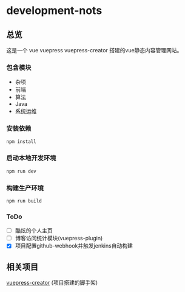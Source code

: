 # development-nots


## 总览

这是一个 vue vuepress vuepress-creator 搭建的vue静态内容管理网站。

### 包含模块

- 杂项
- 前端
- 算法
- Java
- 系统运维

### 安装依赖

```bash
npm install
```

### 启动本地开发环境

```bash
npm run dev
```

### 构建生产环境

```bash
npm run build
```

### ToDo 

- [ ] 酷炫的个人主页
- [ ] 博客访问统计模块(vuepress-plugin)
- [x] 项目配置github-webhook并触发jenkins自动构建

## 相关项目
[vuepress-creator](https://github.com/zpfz/vuepress-creator) (项目搭建的脚手架)
